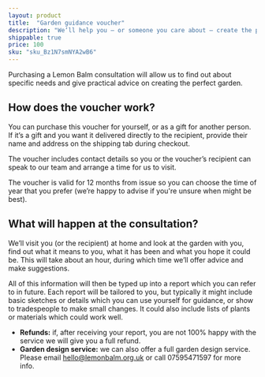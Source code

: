 ```yaml
---
layout: product
title:  "Garden guidance voucher"
description: "We’ll help you – or someone you care about – create the perfect garden"
shippable: true
price: 100
sku: "sku_Bz1N7smNYA2wB6"
---
```


Purchasing a Lemon Balm consultation will allow us to find out about specific needs and give practical advice on creating the perfect garden.


## How does the voucher work?

You can purchase this voucher for yourself, or as a gift for another person. If it’s a gift and you want it delivered directly to the recipient, provide their name and address on the shipping tab during checkout.

The voucher includes contact details so you or the voucher’s recipient can speak to our team and arrange a time for us to visit.

The voucher is valid for 12 months from issue so you can choose the time of year that you prefer (we’re happy to advise if you're unsure when might be best).

## What will happen at the consultation?

We’ll visit you (or the recipient) at home and look at the garden with you, find out what it means to you, what it has been and what you hope it could be. This will take about an hour, during which time we’ll offer advice and make suggestions.

All of this information will then be typed up into a report which you can refer to in future. Each report will be tailored to you, but typically it might include basic sketches or details which you can use yourself for guidance, or show to tradespeople to make small changes. It could also include lists of plants or materials which could work well.

- **Refunds:** if, after receiving your report, you are not 100% happy with the service we will give you a full refund.
- **Garden design service:** we can also offer a full garden design service. Please email [hello@lemonbalm.org.uk](mailto:hello@lemonbalm.org.uk) or call 07595471597 for more info.
